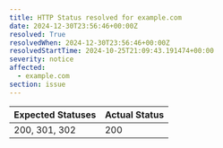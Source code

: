 ```yaml
---
title: HTTP Status resolved for example.com
date: 2024-12-30T23:56:46+00:00Z
resolved: True
resolvedWhen: 2024-12-30T23:56:46+00:00Z
resolvedStartTime: 2024-10-25T21:09:43.191474+00:00
severity: notice
affected:
  - example.com
section: issue
---
```


| Expected Statuses | Actual Status  |
|-------------------|----------------|
| 200, 301, 302 | 200 |
